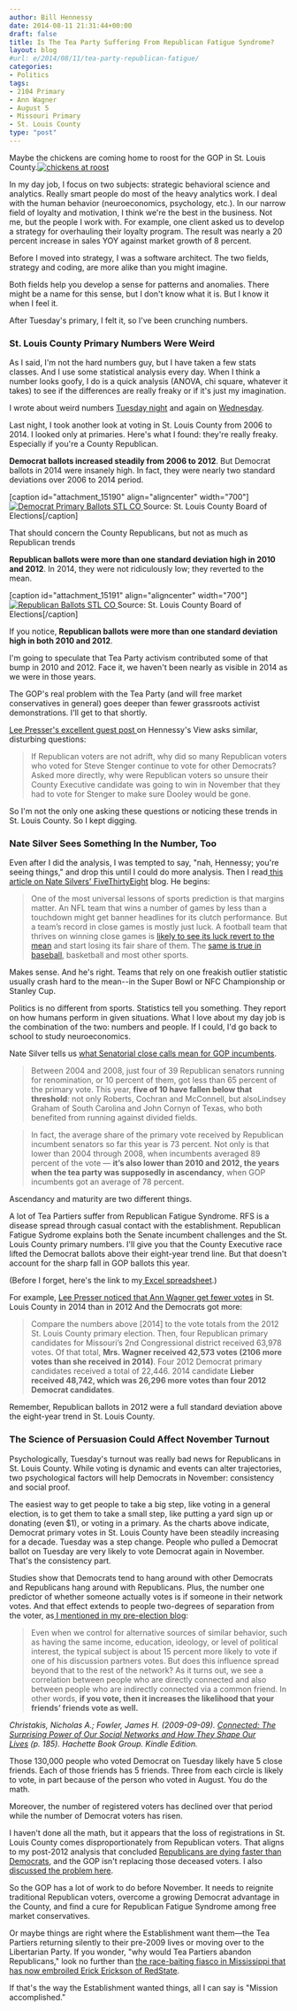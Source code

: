 ```yaml
---
author: Bill Hennessy
date: 2014-08-11 21:31:44+00:00
draft: false
title: Is The Tea Party Suffering From Republican Fatigue Syndrome?
layout: blog
#url: e/2014/08/11/tea-party-republican-fatigue/
categories:
- Politics
tags:
- 2104 Primary
- Ann Wagner
- August 5
- Missouri Primary
- St. Louis County
type: "post"
---
```


Maybe the chickens are coming home to roost for the GOP in St. Louis County.[![chickens at roost](https://hennessysview.com/wp-content/uploads/2014/08/chickens_at_roost_sm.jpg)
](https://hennessysview.com/wp-content/uploads/2014/08/chickens_at_roost_sm.jpg)

In my day job, I focus on two subjects: strategic behavioral science and analytics. Really smart people do most of the heavy analytics work. I deal with the human behavior (neuroeconomics, psychology, etc.). In our narrow field of loyalty and motivation, I think we're the best in the business. Not me, but the people I work with. For example, one client asked us to develop a strategy for overhauling their loyalty program. The result was nearly a 20 percent increase in sales YOY against market growth of 8 percent.

Before I moved into strategy, I was a software architect. The two fields, strategy and coding, are more alike than you might imagine.

Both fields help you develop a sense for patterns and anomalies. There might be a name for this sense, but I don't know what it is. But I know it when I feel it.

After Tuesday's primary, I felt it, so I've been crunching numbers.



### St. Louis County Primary Numbers Were Weird



As I said, I'm not the hard numbers guy, but I have taken a few stats classes. And I use some statistical analysis every day. When I think a number looks goofy, I do is a quick analysis (ANOVA, chi square, whatever it takes) to see if the differences are really freaky or if it's just my imagination.

I wrote about weird numbers [Tuesday night](https://hennessysview.com/2014/08/05/hell-missouris-2nd-congressional-district/) and again on [Wednesday](https://hennessysview.com/2014/08/06/10-curious-results-missouri-primary/).

Last night, I took another look at voting in St. Louis County from 2006 to 2014. I looked only at primaries. Here's what I found: they're really freaky. Especially if you're a County Republican.

**Democrat ballots increased steadily from 2006 to 2012**. But Democrat ballots in 2014 were insanely high. In fact, they were nearly two standard deviations over 2006 to 2014 period.

[caption id="attachment_15190" align="aligncenter" width="700"][![Democrat Primary Ballots STL CO](https://hennessysview.com/wp-content/uploads/2014/08/Slide1-1024x576.png)
](https://hennessysview.com/wp-content/uploads/2014/08/Slide1.png) Source: St. Louis County Board of Elections[/caption]

That should concern the County Republicans, but not as much as Republican trends

**Republican ballots were more than one standard deviation high in 2010 and 2012**. In 2014, they were not ridiculously low; they reverted to the mean.

[caption id="attachment_15191" align="aligncenter" width="700"][![Republican Ballots STL CO](https://hennessysview.com/wp-content/uploads/2014/08/Slide2-1024x576.png)
](https://hennessysview.com/wp-content/uploads/2014/08/Slide2.png) Source: St. Louis County Board of Elections[/caption]

If you notice, **Republican ballots were more than one standard deviation high in both 2010 and 2012**.

I'm going to speculate that Tea Party activism contributed some of that bump in 2010 and 2012. Face it, we haven't been nearly as visible in 2014 as we were in those years.

The GOP's real problem with the Tea Party (and will free market conservatives in general) goes deeper than fewer grassroots activist demonstrations. I'll get to that shortly.

[Lee Presser's excellent guest post ](https://hennessysview.com/?p=15208)on Hennessy's View asks similar, disturbing questions:



> If Republican voters are not adrift, why did so many Republican voters who voted for Steve Stenger continue to vote for other Democrats? Asked more directly, why were Republican voters so unsure their County Executive candidate was going to win in November that they had to vote for Stenger to make sure Dooley would be gone.



So I'm not the only one asking these questions or noticing these trends in St. Louis County. So I kept digging.



### Nate Silver Sees Something In the Number, Too



Even after I did the analysis, I was tempted to say, "nah, Hennessy; you're seeing things," and drop this until I could do more analysis. Then I read[ this article on Nate Silvers' FiveThirtyEight](https://fivethirtyeight.com/datalab/republicans-have-more-reason-than-ever-to-worry-about-primary-challenges/) blog. He begins:



> One of the most universal lessons of sports prediction is that margins matter. An NFL team that wins a number of games by less than a touchdown might get banner headlines for its clutch performance. But a team’s record in close games is mostly just luck. A football team that thrives on winning close games is [likely to see its luck revert to the mean](https://grantland.com/features/re-caging-the-panthers/) and start losing its fair share of them. The [same is true in baseball](https://www.fangraphs.com/library/principles/expected-wins-and-losses/), basketball and most other sports.



Makes sense. And he's right. Teams that rely on one freakish outlier statistic usually crash hard to the mean--in the Super Bowl or NFC Championship or Stanley Cup.

Politics is no different from sports. Statistics tell you something. They report on how humans perform in given situations. What I love about my day job is the combination of the two: numbers and people. If I could, I'd go back to school to study neuroeconomics.

Nate Silver tells us [what Senatorial close calls mean for GOP incumbents](https://fivethirtyeight.com/datalab/republicans-have-more-reason-than-ever-to-worry-about-primary-challenges/).



> 

> 
> Between 2004 and 2008, just four of 39 Republican senators running for renomination, or 10 percent of them, got less than 65 percent of the primary vote. This year, **five of 10 have fallen below that threshold**: not only Roberts, Cochran and McConnell, but alsoLindsey Graham of South Carolina and John Cornyn of Texas, who both benefited from running against divided fields.
> 
> 

> 
> In fact, the average share of the primary vote received by Republican incumbent senators so far this year is 73 percent. Not only is that lower than 2004 through 2008, when incumbents averaged 89 percent of the vote — **it’s also lower than 2010 and 2012, the years when the tea party was supposedly in ascendancy**, when GOP incumbents got an average of 78 percent.
> 
> 






Ascendancy and maturity are two different things.





A lot of Tea Partiers suffer from Republican Fatigue Syndrome. RFS is a disease spread through casual contact with the establishment. Republican Fatigue Sydrome explains both the Senate incumbent challenges and the St. Louis County primary numbers. I'll give you that the County Executive race lifted the Democrat ballots above their eight-year trend line. But that doesn't account for the sharp fall in GOP ballots this year.





(Before I forget, here's the link to my[ Excel spreadsheet](https://onedrive.live.com/redir?page=view&resid=67DE16C5796AAD35!6626&authkey=!AASiySqN3ldf0sI).)





For example, [Lee Presser noticed that Ann Wagner get fewer votes](https://hennessysview.com/?p=15208) in St. Louis County in 2014 than in 2012 And the Democrats got more:





> 

> 
> Compare the numbers above [2014] to the vote totals from the 2012 St. Louis County primary election. Then, four Republican primary candidates for Missouri’s 2nd Congressional district received 63,978 votes. Of that total, **Mrs. Wagner received 42,573 votes (2106 more votes than she received in 2014)**. Four 2012 Democrat primary candidates received a total of 22,446. 2014 candidate **Lieber received 48,742, which was 26,296 more votes than four 2012 Democrat candidates**.
> 
> 






Remember, Republican ballots in 2012 were a full standard deviation above the eight-year trend in St. Louis County.





### The Science of Persuasion Could Affect November Turnout





Psychologically, Tuesday's turnout was really bad news for Republicans in St. Louis County. While voting is dynamic and events can alter trajectories, two psychological factors will help Democrats in November: consistency and social proof.





The easiest way to get people to take a big step, like voting in a general election, is to get them to take a small step, like putting a yard sign up or donating (even $1), or voting in a primary. As the charts above indicate, Democrat primary votes in St. Louis County have been steadily increasing for a decade. Tuesday was a step change. People who pulled a Democrat ballot on Tuesday are very likely to vote Democrat again in November. That's the consistency part.





Studies show that Democrats tend to hang around with other Democrats and Republicans hang around with Republicans. Plus, the number one predictor of whether someone actually votes is if someone in their network votes. And that effect extends to people two-degrees of separation from the voter, as[ I mentioned in my pre-election blog](https://hennessysview.com/2014/07/31/im-voting-august-5-primary-printable-grid-ballot-initiatives/):





> Even when we control for alternative sources of similar behavior, such as having the same income, education, ideology, or level of political interest, the typical subject is about 15 percent more likely to vote if one of his discussion partners votes. But does this influence spread beyond that to the rest of the network? As it turns out, we see a correlation between people who are directly connected and also between people who are indirectly connected via a common friend. In other words, **if you vote, then it increases the likelihood that your friends’ friends vote as well.**

_Christakis, Nicholas A.; Fowler, James H. (2009-09-09). [Connected: The Surprising Power of Our Social Networks and How They Shape Our Lives](https://www.amazon.com/Connected-Surprising-Power-Social-Networks-ebook/dp/B002OFVO5Y/ref=sr_1_1?ie=UTF8&qid=1406765428&sr=8-1&keywords=connected) (p. 185). Hachette Book Group. Kindle Edition._





Those 130,000 people who voted Democrat on Tuesday likely have 5 close friends. Each of those friends has 5 friends. Three from each circle is likely to vote, in part because of the person who voted in August. You do the math.





Moreover, the number of registered voters has declined over that period while the number of Democrat voters has risen.





I haven't done all the math, but it appears that the loss of registrations in St. Louis County comes disproportionately from Republican voters. That aligns to my post-2012 analysis that concluded [Republicans are dying faster than Democrats](https://hennessysview.com/2012/12/06/this-is-the-infographic-that-the-whole-republican-party-is-freaking-out-about/), and the GOP isn't replacing those deceased voters. I also [discussed the problem here](https://hennessysview.com/2012/11/07/the-conservative-base-is-dying-and-taking-freedom-with-it/).





So the GOP has a lot of work to do before November. It needs to reignite traditional Republican voters, overcome a growing Democrat advantage in the County, and find a cure for Republican Fatigue Syndrome among free market conservatives.





Or maybe things are right where the Establishment want them—the Tea Partiers returning silently to their pre-2009 lives or moving over to the Libertarian Party. If you wonder, "why would Tea Partiers abandon Republicans," look no further than [the race-baiting fiasco in Mississippi that has now embroiled Erick Erickson of RedState](https://hennessysview.com/2014/08/09/erick-erickson-reince-priebus/).





If that's the way the Establishment wanted things, all I can say is "Mission accomplished."
